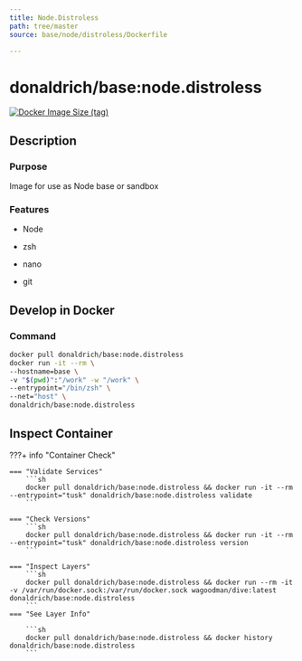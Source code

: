 ```yaml
---
title: Node.Distroless
path: tree/master
source: base/node/distroless/Dockerfile

---
```


# donaldrich/base:node.distroless

[![Docker Image Size (tag)](https://img.shields.io/docker/image-size/donaldrich/base/node.distroless?color=blue&label=size&logo=docker&style=flat-square)](https://hub.docker.com/r/donaldrich/base/node.distroless)

## Description

### Purpose

Image for use as Node base or sandbox

### Features

* Node

* zsh

* nano

* git

## Develop in Docker

### Command

```sh
docker pull donaldrich/base:node.distroless
docker run -it --rm \
--hostname=base \
-v "$(pwd)":"/work" -w "/work" \
--entrypoint="/bin/zsh" \
--net="host" \
donaldrich/base:node.distroless
```

## Inspect Container

???+ info "Container Check"

    === "Validate Services"
        ```sh
        docker pull donaldrich/base:node.distroless && docker run -it --rm --entrypoint="tusk" donaldrich/base:node.distroless validate
        ```

    === "Check Versions"
        ```sh
        docker pull donaldrich/base:node.distroless && docker run -it --rm --entrypoint="tusk" donaldrich/base:node.distroless version
        ```

    === "Inspect Layers"
        ```sh
        docker pull donaldrich/base:node.distroless && docker run --rm -it -v /var/run/docker.sock:/var/run/docker.sock wagoodman/dive:latest donaldrich/base:node.distroless
        ```
    === "See Layer Info"

        ```sh
        docker pull donaldrich/base:node.distroless && docker history donaldrich/base:node.distroless
        ```
